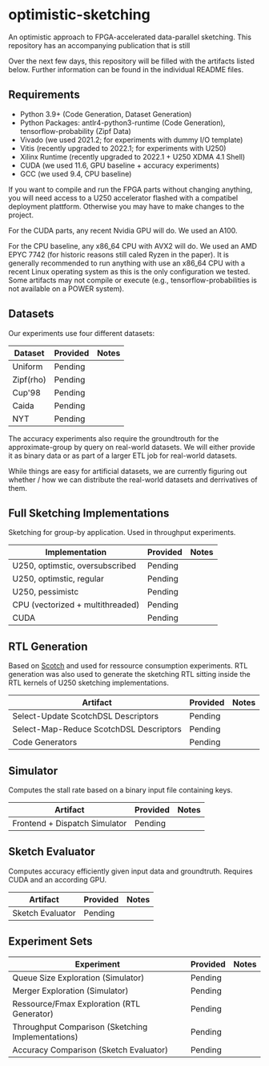 # optimistic-sketching
An optimistic approach to FPGA-accelerated data-parallel sketching. This repository has an accompanying publication that is still

Over the next few days, this repository will be filled with the artifacts listed below. Further information can be found in the individual README files.

## Requirements
* Python 3.9+ (Code Generation, Dataset Generation)
* Python Packages: antlr4-python3-runtime (Code Generation), tensorflow-probability (Zipf Data)
* Vivado (we used 2021.2; for experiments with dummy I/O template)
* Vitis (recently upgraded to 2022.1; for experiments with U250)
* Xilinx Runtime (recently upgraded to 2022.1 + U250 XDMA 4.1 Shell)
* CUDA (we used 11.6, GPU baseline + accuracy experiments)
* GCC (we used 9.4, CPU baseline)

If you want to compile and run the FPGA parts without changing anything, you will need access to a U250 accelerator flashed with a compatibel deployment plattform. Otherwise you may have to make changes to the project. 

For the CUDA parts, any recent Nvidia GPU will do. We used an A100. 

For the CPU baseline, any x86_64 CPU with AVX2 will do. We used an AMD EPYC 7742 (for historic reasons still caled Ryzen in the paper). It is generally recommended to run anything with use an x86_64 CPU with a recent Linux operating system as this is the only configuration we tested. Some artifacts may not compile or execute (e.g., tensorflow-probabilities is not available on a POWER system).

## Datasets
Our experiments use four different datasets:

| Dataset     | Provided        | Notes          |
| -------     | --------        | -------------- |
| Uniform     | Pending         |                |
| Zipf(rho)   | Pending         |                |
| Cup'98      | Pending         |                |
| Caida       | Pending         |                |
| NYT         | Pending         |                |


The accuracy experiments also require the groundtrouth for the approximate-group by query on real-world datasets. We will either provide it as binary data or as part of a larger ETL job for real-world datasets. 

While things are easy for artificial datasets, we are currently figuring out whether / how we can distribute the real-world datasets and derrivatives of them.

## Full Sketching Implementations
Sketching for group-by application. Used in throughput experiments.

| Implementation                      | Provided        | Notes          |
| -------                             | --------        | -------------- |
| U250, optimstic, oversubscribed     | Pending         |                |
| U250, optimstic, regular            | Pending         |                |
| U250, pessimistc                    | Pending         |                |
| CPU (vectorized + multithreaded)    | Pending         |                |
| CUDA                                | Pending         |                |

## RTL Generation
Based on [Scotch](https://github.com/martinkiefer/Scotch) and used for ressource consumption experiments. RTL generation was also used to generate the sketching RTL sitting inside the RTL kernels of U250 sketching implementations.

| Artifact                                  | Provided        | Notes          |
| -------                                   | --------        | -------------- |
| Select-Update ScotchDSL Descriptors       | Pending         |                |
| Select-Map-Reduce ScotchDSL Descriptors   | Pending         |                |
| Code Generators                           | Pending         |                |

## Simulator
Computes the stall rate based on a binary input file containing keys.

| Artifact                              | Provided        | Notes          |
| -------                               | --------        | -------------- |
| Frontend + Dispatch Simulator         | Pending         |                |

## Sketch Evaluator
Computes accuracy efficiently given input data and groundtruth. Requires CUDA and an according GPU.

| Artifact                              | Provided        | Notes          |
| -------                               | --------        | -------------- |
| Sketch Evaluator                      | Pending         |                |

## Experiment Sets
| Experiment                                           | Provided        | Notes          |
| -------                                              | --------        | -------------- |
| Queue Size Exploration (Simulator)                   | Pending         |                |
| Merger Exploration     (Simulator)                   | Pending         |                |
| Ressource/Fmax Exploration (RTL Generator)           | Pending         |                |
| Throughput Comparison (Sketching Implementations)    | Pending         |                |
| Accuracy Comparison (Sketch Evaluator)               | Pending         |                |
